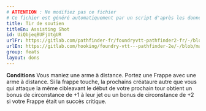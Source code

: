 ```yaml
---
# ATTENTION : Ne modifiez pas ce fichier
# Ce fichier est généré automatiquement par un script d'après les données du module Foundry VTT officiel et de sa traduction
title: Tir de soutien
titleEn: Assisting Shot
id: UiQbjeqBUFjUtgUR
urlFr: https://gitlab.com/pathfinder-fr/foundryvtt-pathfinder2-fr/-/blob/master/data/feats/UiQbjeqBUFjUtgUR.htm
urlEn: https://gitlab.com/hooking/foundry-vtt---pathfinder-2e/-/blob/master/packs/data/feats.db/assisting-shot.json
group: feats
layout: dons
---
```

**Conditions** Vous maniez une arme à distance.
Portez une Frappe avec une arme à distance. Si la frappe touche, la prochains créataure autre que vous qui attaque la même cibleavant le début de votre prochain tour obtient un bonus de circonstance de +1 à leur jet ou un bonus de circonstance de +2 si votre Frappe était un succès critique.


